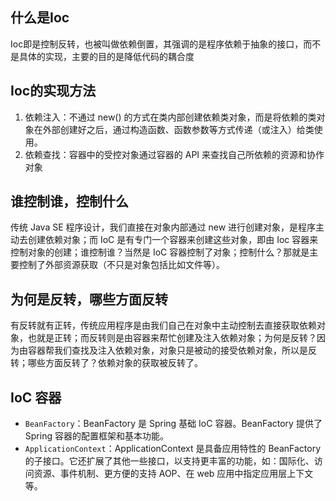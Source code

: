 ## 什么是Ioc

Ioc即是控制反转，也被叫做依赖倒置，其强调的是程序依赖于抽象的接口，而不是具体的实现，主要的目的是降低代码的耦合度


## Ioc的实现方法

1. 依赖注入：不通过 new() 的方式在类内部创建依赖类对象，而是将依赖的类对象在外部创建好之后，通过构造函数、函数参数等方式传递（或注入）给类使用。
2. 依赖查找：容器中的受控对象通过容器的 API 来查找自己所依赖的资源和协作对象

## 谁控制谁，控制什么

传统 Java SE 程序设计，我们直接在对象内部通过 new 进行创建对象，是程序主动去创建依赖对象；而 IoC 是有专门一个容器来创建这些对象，即由 Ioc 容器来控制对象的创建；谁控制谁？当然是 IoC 容器控制了对象；控制什么？那就是主要控制了外部资源获取（不只是对象包括比如文件等）。

## 为何是反转，哪些方面反转


有反转就有正转，传统应用程序是由我们自己在对象中主动控制去直接获取依赖对象，也就是正转；而反转则是由容器来帮忙创建及注入依赖对象；为何是反转？因为由容器帮我们查找及注入依赖对象，对象只是被动的接受依赖对象，所以是反转；哪些方面反转了？依赖对象的获取被反转了。   


## IoC 容器

- ```BeanFactory```：BeanFactory 是 Spring 基础 IoC 容器。BeanFactory 提供了 Spring 容器的配置框架和基本功能。
- ```ApplicationContext```：ApplicationContext 是具备应用特性的 BeanFactory 的子接口。它还扩展了其他一些接口，以支持更丰富的功能，如：国际化、访问资源、事件机制、更方便的支持 AOP、在 web 应用中指定应用层上下文等。

